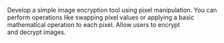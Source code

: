 Develop a simple image encryption tool using pixel manipulation. You can perform operations like swapping pixel values or applying a basic mathematical operation to each pixel. Allow users to encrypt and decrypt images.
